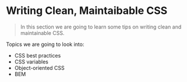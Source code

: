# Writing Clean, Maintaibable CSS

> In this section we are going to learn some tips on writing clean and maintainable CSS.

Topics we are going to look into:

- CSS best practices
- CSS variables 
- Object-oriented CSS
- BEM

